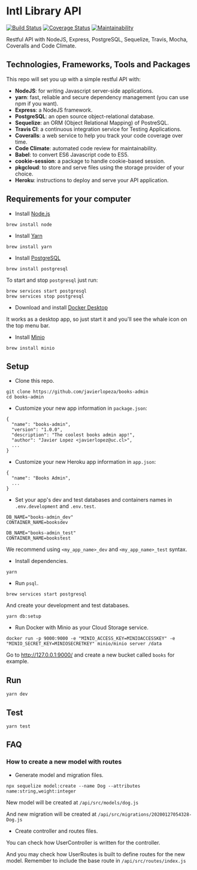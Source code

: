 # Intl Library API

[![Build Status](https://travis-ci.org/javierlopeza/intl-library-api.svg?branch=master)](https://travis-ci.org/javierlopeza/intl-library-api)
[![Coverage Status](https://coveralls.io/repos/github/javierlopeza/intl-library-api/badge.svg?branch=master)](https://coveralls.io/github/javierlopeza/intl-library-api?branch=master)
[![Maintainability](https://api.codeclimate.com/v1/badges/6611f1a33ffdb6dce589/maintainability)](https://codeclimate.com/github/javierlopeza/intl-library-api/maintainability)

Restful API with NodeJS, Express, PostgreSQL, Sequelize, Travis, Mocha, Coveralls and Code Climate.

## Technologies, Frameworks, Tools and Packages

This repo will set you up with a simple restful API with:

- **NodeJS**: for writing Javascript server-side applications.
- **yarn**: fast, reliable and secure dependency management (you can use npm if you want).
- **Express**: a NodeJS framework.
- **PostgreSQL**: an open source object-relational database.
- **Sequelize**: an ORM (Object Relational Mapping) of PostreSQL.
- **Travis CI**: a continuous integration service for Testing Applications.
- **Coveralls**: a web service to help you track your code coverage over time.
- **Code Climate**: automated code review for maintainability.
- **Babel**: to convert ES6 Javascript code to ES5.
- **cookie-session**: a package to handle cookie-based session.
- **pkgcloud**: to store and serve files using the storage provider of your choice.
- **Heroku**: instructions to deploy and serve your API application.

## Requirements for your computer

- Install [Node.js](https://nodejs.org/en/download/)

```
brew install node
```

- Install [Yarn](https://legacy.yarnpkg.com/lang/en/docs/install/#mac-stable)

```
brew install yarn
```

- Install [PostgreSQL](https://www.postgresql.org/download/macosx/)

```
brew install postgresql
```

To start and stop `postgresql` just run:

```
brew services start postgresql
brew services stop postgresql
```

- Download and install [Docker Desktop](https://www.docker.com/products/docker-desktop)

It works as a desktop app, so just start it and you'll see the whale icon on the top menu bar.

- Install [Minio]()

```
brew install minio
```

## Setup

- Clone this repo.

```
git clone https://github.com/javierlopeza/books-admin
cd books-admin
```

- Customize your new app information in `package.json`:

```
{
  "name": "books-admin",
  "version": "1.0.0",
  "description": "The coolest books admin app!",
  "author": "Javier Lopez <javierlopez@uc.cl>",
  ...
}
```

- Customize your new Heroku app information in `app.json`:

```
{
  "name": "Books Admin",
  ...
}
```

- Set your app's dev and test databases and containers names in `.env.development` and `.env.test`.

```
DB_NAME="books-admin_dev"
CONTAINER_NAME=booksdev
```

```
DB_NAME="books-admin_test"
CONTAINER_NAME=bookstest
```

We recommend using `<my_app_name>_dev` and `<my_app_name>_test` syntax.

- Install dependencies.

```
yarn
```

- Run `psql`.

```
brew services start postgresql
```

And create your development and test databases.

```
yarn db:setup
```

- Run Docker with Minio as your Cloud Storage service.

```
docker run -p 9000:9000 -e "MINIO_ACCESS_KEY=MINIOACCESSKEY" -e "MINIO_SECRET_KEY=MINIOSECRETKEY" minio/minio server /data
```

Go to http://127.0.0.1:9000/ and create a new bucket called `books` for example.

## Run

```
yarn dev
```

## Test

```
yarn test
```

## FAQ

### **How to create a new model with routes**

- Generate model and migration files.

```
npx sequelize model:create --name Dog --attributes name:string,weight:integer
```

New model will be created at `/api/src/models/dog.js`

And new migration will be created at `/api/src/migrations/20200127054328-Dog.js`

- Create controller and routes files.

You can check how UserController is written for the controller.

And you may check how UserRoutes is built to define routes for the new model. Remember to include the base route in `/api/src/routes/index.js`